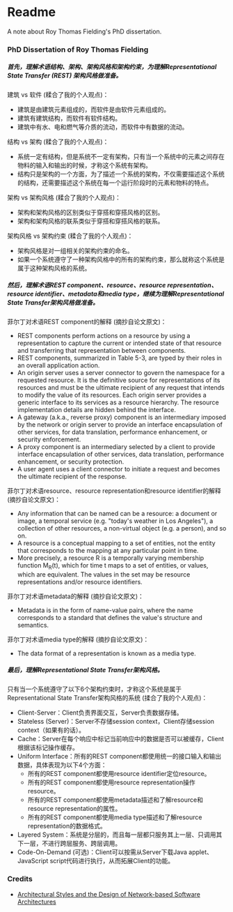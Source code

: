 # Readme
A note about Roy Thomas Fielding's PhD dissertation.

### PhD Dissertation of Roy Thomas Fielding

##### 首先，理解术语*结构*、*架构*、*架构风格*和*架构约束*，为理解Representational State Transfer (REST) 架构风格做准备。

建筑 vs 软件 (糅合了我的个人观点)：
- 建筑是由建筑元素组成的，而软件是由软件元素组成的。
- 建筑有建筑结构，而软件有软件结构。
- 建筑中有水、电和燃气等介质的流动，而软件中有数据的流动。

结构 vs 架构 (糅合了我的个人观点)：
- 系统一定有结构，但是系统不一定有架构，只有当一个系统中的元素之间存在物料的输入和输出的时候，才称这个系统有架构。
- 结构只是架构的一个方面，为了描述一个系统的架构，不仅需要描述这个系统的结构，还需要描述这个系统在每一个运行阶段时的元素和物料的特点。

架构 vs 架构风格 (糅合了我的个人观点)：
- 架构和架构风格的区别类似于穿搭和穿搭风格的区别。
- 架构和架构风格的联系类似于穿搭和穿搭风格的联系。

架构风格 vs 架构约束 (糅合了我的个人观点)：
- 架构风格是对一组相关的架构约束的命名。
- 如果一个系统遵守了一种架构风格中的所有的架构约束，那么就称这个系统是属于这种架构风格的系统。

##### 然后，理解术语*REST component*、*resource*、*resource representation*、*resource identifier*、*metadata*和*media type*，继续为理解Representational State Transfer架构风格做准备。

菲尔丁对术语REST component的解释 (摘抄自论文原文)：
- REST components perform actions on a resource by using a representation to capture the current or intended state of that resource and transferring that representation between components.
- REST components, summarized in Table 5-3, are typed by their roles in an overall application action.
- An origin server uses a server connector to govern the namespace for a requested resource. It is the definitive source for representations of its resources and must be the ultimate recipient of any request that intends to modify the value of its resources. Each origin server provides a generic interface to its services as a resource hierarchy. The resource implementation details are hidden behind the interface.
- A gateway (a.k.a., reverse proxy) component is an intermediary imposed by the network or origin server to provide an interface encapsulation of other services, for data translation, performance enhancement, or security enforcement.
- A proxy component is an intermediary selected by a client to provide interface encapsulation of other services, data translation, performance enhancement, or security protection.
- A user agent uses a client connector to initiate a request and becomes the ultimate recipient of the response.

菲尔丁对术语resource、resource representation和resource identifier的解释 (摘抄自论文原文)：
- Any information that can be named can be a resource: a document or image, a temporal service (e.g. "today's weather in Los Angeles"), a collection of other resources, a non-virtual object (e.g. a person), and so on.
- A resource is a conceptual mapping to a set of entities, not the entity that corresponds to the mapping at any particular point in time.
- More precisely, a resource R is a temporally varying membership function M<sub>R</sub>(t), which for time t maps to a set of entities, or values, which are equivalent. The values in the set may be resource representations and/or resource identifiers.

菲尔丁对术语metadata的解释 (摘抄自论文原文)：
- Metadata is in the form of name-value pairs, where the name corresponds to a standard that defines the value's structure and semantics.

菲尔丁对术语media type的解释 (摘抄自论文原文)：
- The data format of a representation is known as a media type.

##### 最后，理解*Representational State Transfer架构风格*。

只有当一个系统遵守了以下6个架构约束时，才称这个系统是属于Representational State Transfer架构风格的系统 (揉合了我的个人观点)：
- Client-Server：Client负责界面交互，Server负责数据存储。
- Stateless (Server)：Server不存储session context，Client存储session context（如果有的话）。
- Cache：Server在每个响应中标记当前响应中的数据是否可以被缓存，Client根据该标记操作缓存。
- Uniform Interface：所有的REST component都使用统一的接口输入和输出数据，具体表现为以下4个方面：
  - 所有的REST component都使用resource identifier定位resource。
  - 所有的REST component都使用resource representation操作resource。
  - 所有的REST component都使用metadata描述和了解resource和resource representation的属性。
  - 所有的REST component都使用media type描述和了解resource representation的数据格式。
- Layered System：系统是分层的，而且每一层都只服务其上一层、只调用其下一层，不进行跨层服务、跨层调用。
- Code-On-Demand (可选)：Client可以按需从Server下载Java applet、JavaScript script代码进行执行，从而拓展Client的功能。

### Credits
- [Architectural Styles and the Design of Network-based Software Architectures](https://ics.uci.edu/~fielding/pubs/dissertation/top.htm)
